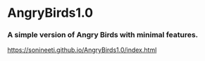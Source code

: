 # AngryBirds1.0

### A simple version of Angry Birds with minimal features.

https://sonineeti.github.io/AngryBirds1.0/index.html
